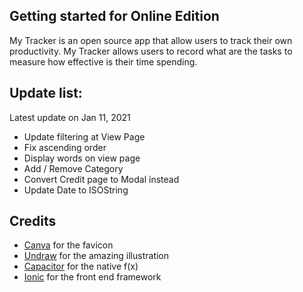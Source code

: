 ## Getting started for Online Edition

My Tracker is an open source app that allow users to track their own productivity. My Tracker allows users to record what are the tasks to measure how effective
is their time spending.

## Update list:
Latest update on Jan 11, 2021
- Update filtering at View Page
- Fix ascending order
- Display words on view page
- Add / Remove Category
- Convert Credit page to Modal instead
- Update Date to ISOString

## Credits
- [Canva](https://www.canva.com/) for the favicon
- [Undraw](https://undraw.co) for the amazing illustration
- [Capacitor](capacitorjs.com) for the native f(x)
- [Ionic](ionicframework.com) for the front end framework